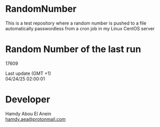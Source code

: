 # RandomNumber    
This is a test repository where a random number is pushed to a file automatically passwordless from a cron job in my Linux CentOS server    
# Random Number of the last run   
17609
      
Last update (GMT +1)    
04/24/25 02:00:01
# Developer    
Hamdy Abou El Anein   
hamdy.aea@protonmail.com
